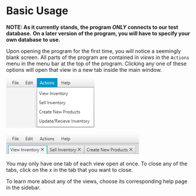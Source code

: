 # Basic Usage

**NOTE: As it currently stands, the program *ONLY* connects to our test database.**
 **On a later version of the program, you will have to specify your own database**
 **to use.**

Upon opening the program for the first time, you will notice a seemingly blank screen.
 All parts of the program are contained in *views* in the `Actions` menu in the menu
 bar at the top of the program. Clicking any one of these options will open that
 view in a new tab inside the main window.

![Menu Bar with Actions Menu expanded][1]

![Open Tabs][2]

You may only have one tab of each view open at once. To close any of the tabs,
 click on the *x* in the tab that you want to close.

To learn more about any of the views, choose its corresponding help page in the sidebar.

[1]: img/menubar.png "Menu Bar with Actions Menu expanded"
[2]: img/tabview.png "Open Tabs"

